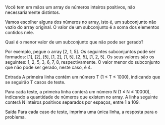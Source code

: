 Você tem em mãos um array de números inteiros positivos, não necessariamente distintos.

Vamos escolher alguns dos números no array, isto é, um subconjunto não vazio do array original. O valor de um subconjunto é a soma dos elementos contidos nele.

Qual é o menor valor de um subconjunto que não pode ser gerado?


Por exemplo, pegue o array [2, 1, 5]. Os seguintes subconjuntos pode ser formados: [1], [2], [5], [1, 2], [1, 5], [2, 5], [1, 2, 5]. Os seus valores são os seguintes: 1, 2, 5, 3, 6, 7, 8, respectivamente. O valor menor do subconjunto que não pode ser gerado, neste caso, é 4.

Entrada
A primeira linha contém um número T (1 ≤ T ≤ 1000), indicando que se seguirão T casos de teste.

Para cada teste, a primeira linha conterá um número N (1 ≤ N ≤ 10000), indicando a quantidade de números que existem no array. A linha seguinte conterá N inteiros positivos separados por espaços, entre 1 a 109.

Saída
Para cada caso de teste, imprima uma única linha, a resposta para o problema.


